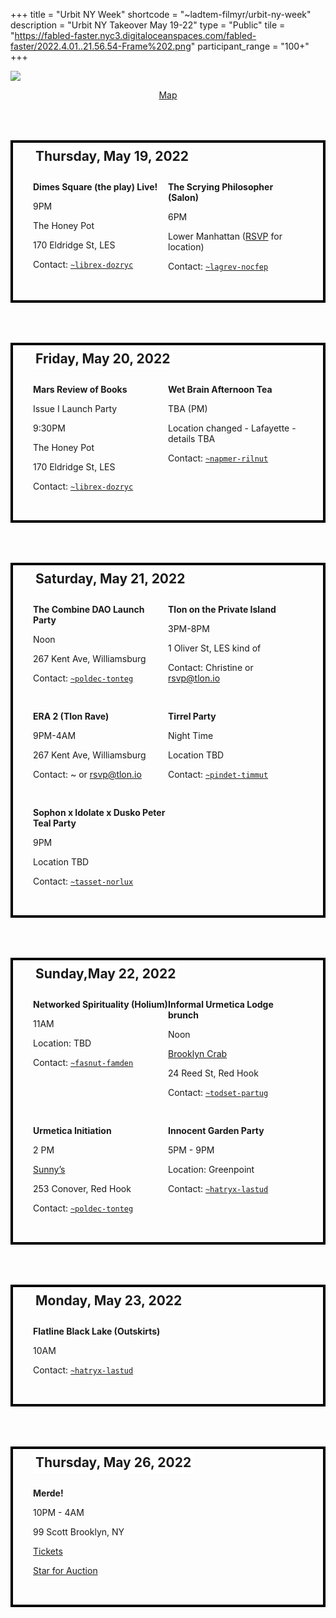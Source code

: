 +++
title = "Urbit NY Week"
shortcode = "~ladtem-filmyr/urbit-ny-week"
description = "Urbit NY Takeover May 19-22"
type = "Public"
tile = "https://fabled-faster.nyc3.digitaloceanspaces.com/fabled-faster/2022.4.01..21.56.54-Frame%202.png"
participant_range = "100+"
+++

![](https://media.urbit.org/site/group/urbit-ny-week.png)

<p style="text-align: center;">
<a href="https://www.google.com/maps/d/edit?mid=1eOCaJApIPrEqmgD9s51MVXVnlps1LaIR&usp=sharing">Map</a>
</p>

<div class="box">

## Thursday, May 19, 2022

<div class="entry">

**Dimes Square (the play) Live!**

9PM

The Honey Pot

170 Eldridge St, LES

Contact: [`~librex-dozryc`](https://urbit.org/ids/~librex-dozryc)

</div>

<div class="entry">

**The Scrying Philosopher (Salon)**

6PM

Lower Manhattan ([RSVP](https://docs.google.com/forms/d/e/1FAIpQLSeY84O65omPNvc1ccfXEjBP4m7cTI_9EkB_sS_sYxH-bFLRUw/viewform?fbzx=-1938038749753340576) for location)

Contact: [`~lagrev-nocfep`](https://urbit.org/ids/~lagrev-nocfep)

</div>

</div>

<div class="box">

## **Friday, May 20, 2022**

<div class="entry">

**Mars Review of Books**

Issue I Launch Party

9:30PM

The Honey Pot

170 Eldridge St, LES

Contact: [`~librex-dozryc`](https://urbit.org/ids/~librex-dozryc)

</div>

<div class="entry">

**Wet Brain Afternoon Tea**

TBA (PM)

Location changed - Lafayette - details TBA

Contact: [`~napmer-rilnut`](https://urbit.org/ids/~napmer-rilnut)

</div>

</div>

<div class="box">

## Saturday, May 21, 2022

<div class="entry">

**The Combine DAO Launch Party**

Noon

267 Kent Ave, Williamsburg

Contact: [`~poldec-tonteg`](https://urbit.org/ids/~poldec-tonteg)

</div>

<div class="entry">

**Tlon on the Private Island**

3PM-8PM

1 Oliver St, LES kind of

Contact: Christine or [rsvp@tlon.io](mailto:rsvp@tlon.io)

</div>

<div class="entry">

**ERA 2 (Tlon Rave)**

9PM-4AM

267 Kent Ave, Williamsburg

Contact: ~ or rsvp@tlon.io

</div>

<div class="entry">

**Tirrel Party**

Night Time

Location TBD

Contact: [`~pindet-timmut`](https://urbit.org/ids/~pindet-timmut)

</div>

<div class="entry">

**Sophon x Idolate x Dusko Peter Teal Party**

9PM

Location TBD

Contact: [`~tasset-norlux`](https://urbit.org/ids/~tasset-norlux)

</div>
</div>

<div class="box">

## Sunday,May 22, 2022

<div class="entry">

**Networked Spirituality (Holium)**

11AM

Location: TBD

Contact: [`~fasnut-famden`](https://urbit.org/ids/~fasnut-famden)

</div>

<div class="entry">

**Informal Urmetica Lodge brunch**

Noon

[Brooklyn Crab](https://www.brooklyncrab.com/)

24 Reed St, Red Hook

Contact: [`~todset-partug`](https://urbit.org/ids/~todset-partug)

</div>

<div class="entry">

**Urmetica Initiation**

2 PM

[Sunny’s](https://www.sunnysredhook.com/)

253 Conover, Red Hook

Contact: [`~poldec-tonteg`](https://urbit.org/ids/~poldec-tonteg)

</div>

<div class="entry">

**Innocent Garden Party**

5PM - 9PM

Location: Greenpoint

Contact: [`~hatryx-lastud`](https://urbit.org/ids/~hatryx-lastud)

</div>
</div>

<div class="box">

## Monday, May 23, 2022

<div class="entry">

**Flatline Black Lake (Outskirts)**

10AM

Contact: [`~hatryx-lastud`](https://urbit.org/ids/~hatryx-lastud)

</div>

</div>

<div class="box">

## Thursday, May 26, 2022

<div class="entry">

**Merde!**

10PM - 4AM

99 Scott Brooklyn, NY

[Tickets](https://www.venuepilot.co/events/55905/orders/new)

[Star for Auction](https://event.auctria.com/b9db22be-4245-42dc-8032-02275a0fea19/a780d600ec2e11e9ae081db830846aa5?2bd25550ec3411e98fdeb3a273cf08d8%2FcurrentPage=2&2bd25550ec3411e98fdeb3a273cf08d8%2FselectedItem=ed2b191c-ad38-4fc6-9cb5-eda5c87ffee5)

</div>
</div>

<style>
.box {
    position: relative;
    padding: 2rem;
    margin-top: 4rem !important;
    display: flex;
    flex-wrap: wrap;
    justify-content: space-between;
    border: 4px solid black;
}
.entry {
    flex-basis: 50%;
    margin-top: 1rem;
    min-width: 0;
}
.box h2 {
    position: absolute;
    top: -1.5rem;
    background: white;
    padding: 0.25rem;
}

@media screen and (max-width: 600px) {
    .box h2 {
        font-size: 1.5rem;
    }
}
</style>
